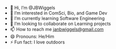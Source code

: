 - 👋 Hi, I’m @JBWiggels
- 👀 I’m interested in ComSci, Bio, and Game Dev
- 🌱 I’m currently learning Software Engineering
- 💞️ I’m looking to collaborate on Learning projects
- 📫 How to reach me janbwiggels@gmail.com
- 😄 Pronouns: He/Him
- ⚡ Fun fact: I love outdoors

<!---
JBWiggels/JBWiggels is a ✨ special ✨ repository because its `README.md` (this file) appears on your GitHub profile.
You can click the Preview link to take a look at your changes.
--->

